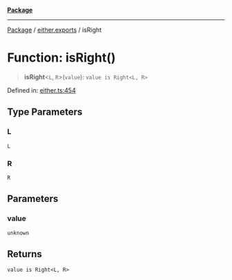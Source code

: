 [**Package**](../../README.md)

***

[Package](../../modules.md) / [either.exports](../README.md) / isRight

# Function: isRight()

> **isRight**\<`L`, `R`\>(`value`): `value is Right<L, R>`

Defined in: [either.ts:454](https://github.com/AlexXanderGrib/monads-io/blob/88cc2f22cfbd8717d7e52da6913dd270216344b1/src/either.ts#L454)

## Type Parameters

### L

`L`

### R

`R`

## Parameters

### value

`unknown`

## Returns

`value is Right<L, R>`
